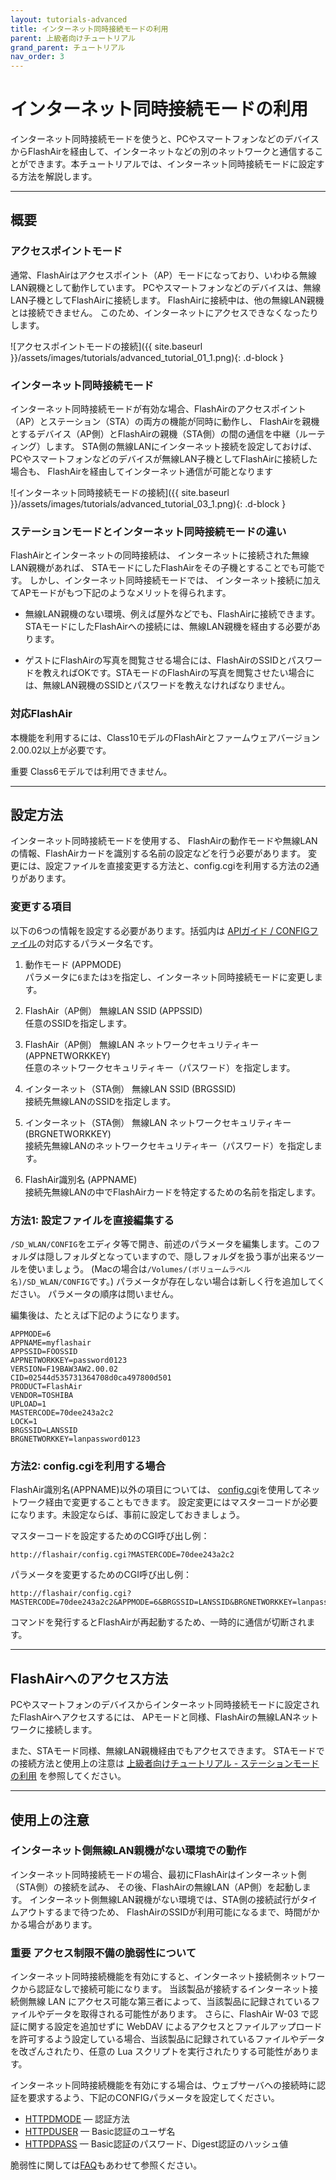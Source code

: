 ```yaml
---
layout: tutorials-advanced
title: インターネット同時接続モードの利用
parent: 上級者向けチュートリアル
grand_parent: チュートリアル
nav_order: 3
---
```


# インターネット同時接続モードの利用

インターネット同時接続モードを使うと、PCやスマートフォンなどのデバイスからFlashAirを経由して、インターネットなどの別のネットワークと通信することができます。本チュートリアルでは、インターネット同時接続モードに設定する方法を解説します。

---
## 概要

### アクセスポイントモード

通常、FlashAirはアクセスポイント（AP）モードになっており、いわゆる無線LAN親機として動作しています。 PCやスマートフォンなどのデバイスは、無線LAN子機としてFlashAirに接続します。
FlashAirに接続中は、他の無線LAN親機とは接続できません。
このため、インターネットにアクセスできなくなったりします。

![アクセスポイントモードの接続]({{ site.baseurl }}/assets/images/tutorials/advanced_tutorial_01_1.png){: .d-block }

### インターネット同時接続モード

インターネット同時接続モードが有効な場合、FlashAirのアクセスポイント（AP）とステーション（STA）の両方の機能が同時に動作し、
FlashAirを親機とするデバイス（AP側）とFlashAirの親機（STA側）の間の通信を中継（ルーティング）します。
STA側の無線LANにインターネット接続を設定しておけば、 PCやスマートフォンなどのデバイスが無線LAN子機としてFlashAirに接続した場合も、
FlashAirを経由してインターネット通信が可能となります

![インターネット同時接続モードの接続]({{ site.baseurl }}/assets/images/tutorials/advanced_tutorial_03_1.png){: .d-block }

### ステーションモードとインターネット同時接続モードの違い

FlashAirとインターネットの同時接続は、 インターネットに接続された無線LAN親機があれば、 STAモードにしたFlashAirをその子機とすることでも可能です。
しかし、インターネット同時接続モードでは、 インターネット接続に加えてAPモードがもつ下記のようなメリットを得られます。

* 無線LAN親機のない環境、例えば屋外などでも、FlashAirに接続できます。 STAモードにしたFlashAirへの接続には、無線LAN親機を経由する必要があります。

* ゲストにFlashAirの写真を閲覧させる場合には、FlashAirのSSIDとパスワードを教えればOKです。STAモードのFlashAirの写真を閲覧させたい場合には、無線LAN親機のSSIDとパスワードを教えなければなりません。


### 対応FlashAir

本機能を利用するには、Class10モデルのFlashAirとファームウェアバージョン2.00.02以上が必要です。

<span class="badge label-red">重要</span> Class6モデルでは利用できません。

---
## 設定方法

インターネット同時接続モードを使用する、 FlashAirの動作モードや無線LANの情報、FlashAirカードを識別する名前の設定などを行う必要があります。
変更には、設定ファイルを直接変更する方法と、config.cgiを利用する方法の2通りがあります。

### 変更する項目

以下の6つの情報を設定する必要があります。括弧内は
[APIガイド / CONFIGファイル](../../api/config)の対応するパラメータ名です。

1. 動作モード (APPMODE)<br>
     パラメータに`6`または`3`を指定し、インターネット同時接続モードに変更します。

2. FlashAir（AP側） 無線LAN SSID (APPSSID)<br>
     任意のSSIDを指定します。

3. FlashAir（AP側） 無線LAN ネットワークセキュリティキー (APPNETWORKKEY)<br>
     任意のネットワークセキュリティキー（パスワード）を指定します。

4. インターネット（STA側） 無線LAN SSID (BRGSSID)<br>
     接続先無線LANのSSIDを指定します。

5. インターネット（STA側） 無線LAN ネットワークセキュリティキー (BRGNETWORKKEY)<br>
     接続先無線LANのネットワークセキュリティキー（パスワード）を指定します。

6. FlashAir識別名 (APPNAME)<br>
     接続先無線LANの中でFlashAirカードを特定するための名前を指定します。


### 方法1: 設定ファイルを直接編集する

`/SD_WLAN/CONFIG`をエディタ等で開き、前述のパラメータを編集します。このフォルダは隠しフォルダとなっていますので、隠しフォルダを扱う事が出来るツールを使いましょう。
(Macの場合は`/Volumes/(ボリュームラベル名)/SD_WLAN/CONFIG`です。)
パラメータが存在しない場合は新しく行を追加してください。 パラメータの順序は問いません。 

編集後は、たとえば下記のようになります。

    APPMODE=6
    APPNAME=myflashair
    APPSSID=FOOSSID
    APPNETWORKKEY=password0123
    VERSION=F19BAW3AW2.00.02
    CID=02544d535731364708d0ca497800d501
    PRODUCT=FlashAir
    VENDOR=TOSHIBA
    UPLOAD=1
    MASTERCODE=70dee243a2c2
    LOCK=1
    BRGSSID=LANSSID
    BRGNETWORKKEY=lanpassword0123

### 方法2: config.cgiを利用する場合

FlashAir識別名(APPNAME)以外の項目については、
[config.cgi](../../api/config.cgi)を使用してネットワーク経由で変更することもできます。
設定変更にはマスターコードが必要になります。未設定ならば、事前に設定しておきましょう。

マスターコードを設定するためのCGI呼び出し例：

    http://flashair/config.cgi?MASTERCODE=70dee243a2c2

パラメータを変更するためのCGI呼び出し例：

    http://flashair/config.cgi?MASTERCODE=70dee243a2c2&APPMODE=6&BRGSSID=LANSSID&BRGNETWORKKEY=lanpassword0123

コマンドを発行するとFlashAirが再起動するため、一時的に通信が切断されます。

---
## FlashAirへのアクセス方法

PCやスマートフォンのデバイスからインターネット同時接続モードに設定されたFlashAirへアクセスするには、 APモードと同様、FlashAirの無線LANネットワークに接続します。

また、STAモード同様、無線LAN親機経由でもアクセスできます。 STAモードでの接続方法と使用上の注意は
[上級者向けチュートリアル - ステーションモードの利用](1)
を参照してください。

---
## 使用上の注意

### インターネット側無線LAN親機がない環境での動作

インターネット同時接続モードの場合、最初にFlashAirはインターネット側（STA側）の接続を試み、 その後、FlashAirの無線LAN（AP側）を起動します。
インターネット側無線LAN親機がない環境では、STA側の接続試行がタイムアウトするまで待つため、
FlashAirのSSIDが利用可能になるまで、時間がかかる場合があります。

### <span class="badge label-red">重要</span> アクセス制限不備の脆弱性について

インターネット同時接続機能を有効にすると、インターネット接続側ネットワークから認証なしで接続可能になります。 当該製品が接続するインターネット接続側無線 LAN
にアクセス可能な第三者によって、当該製品に記録されているファイルやデータを取得される可能性があります。
さらに、FlashAir W-03 で認証に関する設定を追加せずに WebDAV
によるアクセスとファイルアップロードを許可するよう設定している場合、当該製品に記録されているファイルやデータを改ざんされたり、任意の
Lua スクリプトを実行されたりする可能性があります。

インターネット同時接続機能を有効にする場合は、ウェブサーバへの接続時に認証を要求するよう、下記のCONFIGパラメータを設定してください。

* [HTTPDMODE](../../api/config/#httpdmode) — 認証方法
* [HTTPDUSER](../../api/config/#httpduser) — Basic認証のユーザ名
* [HTTPDPASS](../../api/config/#httpdpass) — Basic認証のパスワード、Digest認証のハッシュ値

脆弱性に関しては[FAQ](../../support/faq)もあわせて参照ください。
